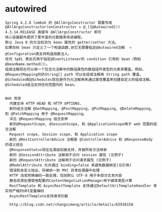 # autowired
    Spring 4.2.8 lombok 的 @AllArgsConstructor 需要写成 @AllArgsConstructor(onConstructor = @_({@Autowired}))
    4.3.14.RELEASE 直接写 @AllArgsConstructor 即可
    核心容器额外提供了更丰富的元数据来改进编程。
    默认 Java 8 的方法检测为 bean 属性的 getter/setter 方法。 
    如果目标 bean 只定义了一个构造函数,则它无需要指定@Autowired注解  ⭐
    @Configuration类支持构造函数注入。
    任何 SpEL 表达式用于指定@EventListener的 condition 引用到 bean（例如@beanName.method()）。
    组成注解现在可以用一个包含元注解中的数组属性的数组组件类型的元素来覆盖。例如，@RequestMapping的的String[] path 可以在组成注解用 String path 覆盖。
    @Scheduled和@Schedules现在是作为元注解用来通过属性覆盖来创建自定义的组成注解。
    @Scheduled适当支持任何范围内的 bean。
    
    
    Web 改进
      内建支持 HTTP HEAD 和 HTTP OPTIONS.
      新的组合注解 @GetMapping, @PostMapping, @PutMapping, @DeleteMapping, 和 @PatchMapping 用于 @RequestMapping。
      详见 @RequestMapping 组合变种
      新的@RequestScope, @SessionScope, 和 @ApplicationScope用于 web 范围的组合注解
      Request scope, Session scope, 和 Application scope
      新的 @RestControllerAdvice 注解是 @ControllerAdvice 和 @ResponseBody 的语义结合
      @ResponseStatus现在在类级别被支持，并被所有方法继承
      新的 @SessionAttribute 注解用于访问 session 属性 (见例子)
      新的 @RequestAttribute 注解用于访问请求属性 (见例子)
      @ModelAttribute 允许通过 binding=false 来避免数据绑定(见引用)
      错误和自定义抛出，将被统一到 MVC 异常处理器中处理
      HTTP 消息转换编码一致处理，包括默认 UTF-8 用于多部分文本内容
      静态资源处理使用配置的ContentNegotiationManager用于媒体类型计算
      RestTemplate 和 AsyncRestTemplate 支持通过DefaultUriTemplateHandler 来实现严格的URI变量编码
      AsyncRestTemplate支持请求拦截
      
      http://blog.csdn.net/changsimeng/article/details/65938158
